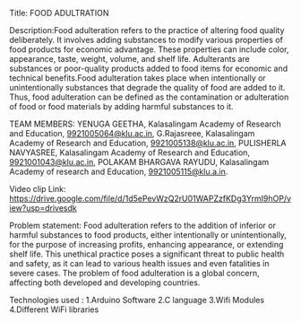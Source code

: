 Title: FOOD ADULTRATION

Description:Food adulteration refers to the practice of altering food quality deliberately. It involves adding substances to modify various properties of food products for economic advantage. These properties can include color, appearance, taste, weight, volume, and shelf life. Adulterants are substances or poor-quality products added to food items for economic and technical benefits.Food adulteration takes place when intentionally or unintentionally substances that degrade the quality of food are added to it. Thus, food adulteration can be defined as the contamination or adulteration of food or food materials by adding harmful substances to it.

TEAM MEMBERS: YENUGA GEETHA, Kalasalingam Academy of Research and Education, 9921005064@klu.ac.in, G.Rajasreee, Kalasalingam Academy of Research and Education, 9921005138@klu.ac.in, PULISHERLA NAVYASREE, Kalasalingam Academy of Research and Education, 9921001043@klu.ac.in, POLAKAM BHARGAVA RAYUDU, Kalasalingam Academy of research and Education, 9921005115@klu.a.in. 
 
Video clip Link: https://drive.google.com/file/d/1d5ePevWzQ2rU01WAPZzfKDg3YrmI9hOP/view?usp=drivesdk

Problem statement: Food adulteration refers to the addition of inferior or harmful substances to food products, either intentionally or unintentionally, for the purpose of increasing profits, enhancing appearance, or extending shelf life. This unethical practice poses a significant threat to public health and safety, as it can lead to various health issues and even fatalities in severe cases. The problem of food adulteration is a global concern, affecting both developed and developing countries.

Technologies used : 1.Arduino Software
                    2.C language
                    3.Wifi Modules
                    4.Different WiFi libraries

